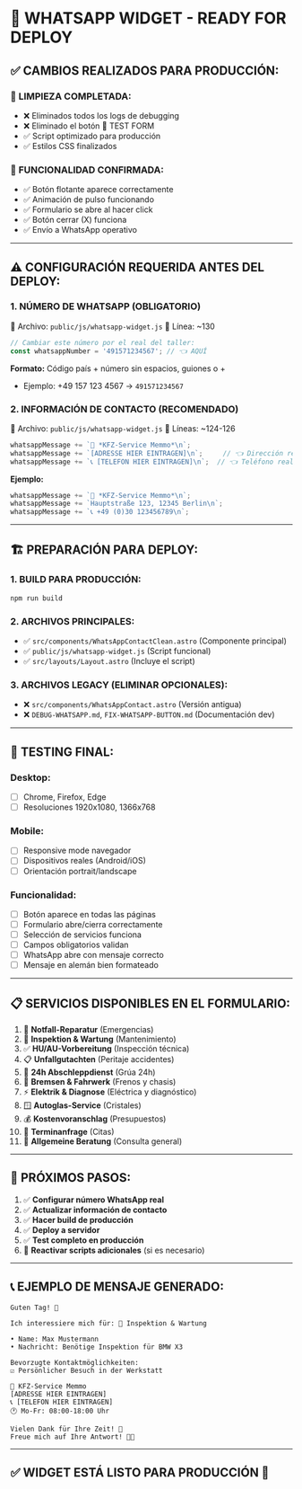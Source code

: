 # 🚀 WHATSAPP WIDGET - READY FOR DEPLOY

## ✅ CAMBIOS REALIZADOS PARA PRODUCCIÓN:

### 🧹 **LIMPIEZA COMPLETADA:**
- ❌ Eliminados todos los logs de debugging
- ❌ Eliminado el botón 🧪 TEST FORM
- ✅ Script optimizado para producción
- ✅ Estilos CSS finalizados

### 📱 **FUNCIONALIDAD CONFIRMADA:**
- ✅ Botón flotante aparece correctamente
- ✅ Animación de pulso funcionando
- ✅ Formulario se abre al hacer click
- ✅ Botón cerrar (X) funciona
- ✅ Envío a WhatsApp operativo

---

## ⚠️ CONFIGURACIÓN REQUERIDA ANTES DEL DEPLOY:

### 1. **NÚMERO DE WHATSAPP** (OBLIGATORIO)
📁 Archivo: `public/js/whatsapp-widget.js`
📍 Línea: ~130

```javascript
// Cambiar este número por el real del taller:
const whatsappNumber = '491571234567'; // 👈 AQUÍ
```

**Formato:** Código país + número sin espacios, guiones o +
- Ejemplo: +49 157 123 4567 → `491571234567`

### 2. **INFORMACIÓN DE CONTACTO** (RECOMENDADO)
📁 Archivo: `public/js/whatsapp-widget.js`
📍 Líneas: ~124-126

```javascript
whatsappMessage += `📍 *KFZ-Service Memmo*\n`;
whatsappMessage += `[ADRESSE HIER EINTRAGEN]\n`;     // 👈 Dirección real
whatsappMessage += `📞 [TELEFON HIER EINTRAGEN]\n`;  // 👈 Teléfono real
```

**Ejemplo:**
```javascript
whatsappMessage += `📍 *KFZ-Service Memmo*\n`;
whatsappMessage += `Hauptstraße 123, 12345 Berlin\n`;
whatsappMessage += `📞 +49 (0)30 123456789\n`;
```

---

## 🏗️ PREPARACIÓN PARA DEPLOY:

### 1. **BUILD PARA PRODUCCIÓN:**
```bash
npm run build
```

### 2. **ARCHIVOS PRINCIPALES:**
- ✅ `src/components/WhatsAppContactClean.astro` (Componente principal)
- ✅ `public/js/whatsapp-widget.js` (Script funcional)
- ✅ `src/layouts/Layout.astro` (Incluye el script)

### 3. **ARCHIVOS LEGACY (ELIMINAR OPCIONALES):**
- ❌ `src/components/WhatsAppContact.astro` (Versión antigua)
- ❌ `DEBUG-WHATSAPP.md`, `FIX-WHATSAPP-BUTTON.md` (Documentación dev)

---

## 🧪 TESTING FINAL:

### Desktop:
- [ ] Chrome, Firefox, Edge
- [ ] Resoluciones 1920x1080, 1366x768

### Mobile:
- [ ] Responsive mode navegador
- [ ] Dispositivos reales (Android/iOS)
- [ ] Orientación portrait/landscape

### Funcionalidad:
- [ ] Botón aparece en todas las páginas
- [ ] Formulario abre/cierra correctamente
- [ ] Selección de servicios funciona
- [ ] Campos obligatorios validan
- [ ] WhatsApp abre con mensaje correcto
- [ ] Mensaje en alemán bien formateado

---

## 📋 SERVICIOS DISPONIBLES EN EL FORMULARIO:

1. 🚨 **Notfall-Reparatur** (Emergencias)
2. 🔧 **Inspektion & Wartung** (Mantenimiento)
3. ✅ **HU/AU-Vorbereitung** (Inspección técnica)
4. 📋 **Unfallgutachten** (Peritaje accidentes)
5. 🚛 **24h Abschleppdienst** (Grúa 24h)
6. 🛞 **Bremsen & Fahrwerk** (Frenos y chasis)
7. ⚡ **Elektrik & Diagnose** (Eléctrica y diagnóstico)
8. 🪟 **Autoglas-Service** (Cristales)
9. 💰 **Kostenvoranschlag** (Presupuestos)
10. 📅 **Terminanfrage** (Citas)
11. 💬 **Allgemeine Beratung** (Consulta general)

---

## 🎯 PRÓXIMOS PASOS:

1. ✅ **Configurar número WhatsApp real**
2. ✅ **Actualizar información de contacto** 
3. ✅ **Hacer build de producción**
4. ✅ **Deploy a servidor**
5. ✅ **Test completo en producción**
6. 🔄 **Reactivar scripts adicionales** (si es necesario)

---

## 📞 EJEMPLO DE MENSAJE GENERADO:

```
Guten Tag! 👋

Ich interessiere mich für: 🔧 Inspektion & Wartung

• Name: Max Mustermann
• Nachricht: Benötige Inspektion für BMW X3

Bevorzugte Kontaktmöglichkeiten:
☑️ Persönlicher Besuch in der Werkstatt

📍 KFZ-Service Memmo
[ADRESSE HIER EINTRAGEN]
📞 [TELEFON HIER EINTRAGEN]
🕐 Mo-Fr: 08:00-18:00 Uhr

Vielen Dank für Ihre Zeit! 🙏
Freue mich auf Ihre Antwort! 👨‍🔧
```

---

## ✅ **WIDGET ESTÁ LISTO PARA PRODUCCIÓN** 🎉
